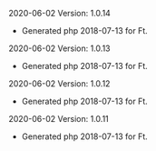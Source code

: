 2020-06-02 Version: 1.0.14
- Generated php 2018-07-13 for Ft.

2020-06-02 Version: 1.0.13
- Generated php 2018-07-13 for Ft.

2020-06-02 Version: 1.0.12
- Generated php 2018-07-13 for Ft.

2020-06-02 Version: 1.0.11
- Generated php 2018-07-13 for Ft.

